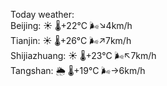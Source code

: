 Today weather:  
Beijing: ☀️   🌡️+22°C 🌬️↘4km/h  
Tianjin: ☀️   🌡️+26°C 🌬️↗7km/h  
Shijiazhuang: ☀️   🌡️+23°C 🌬️↖7km/h  
Tangshan: 🌦   🌡️+19°C 🌬️→6km/h  
